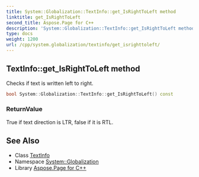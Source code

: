```yaml
---
title: System::Globalization::TextInfo::get_IsRightToLeft method
linktitle: get_IsRightToLeft
second_title: Aspose.Page for C++
description: 'System::Globalization::TextInfo::get_IsRightToLeft method. Checks if text is written left to right in C++.'
type: docs
weight: 1200
url: /cpp/system.globalization/textinfo/get_isrighttoleft/
---
```

## TextInfo::get_IsRightToLeft method


Checks if text is written left to right.

```cpp
bool System::Globalization::TextInfo::get_IsRightToLeft() const
```


### ReturnValue

True if text direction is LTR, false if it is RTL.

## See Also

* Class [TextInfo](../)
* Namespace [System::Globalization](../../)
* Library [Aspose.Page for C++](../../../)
